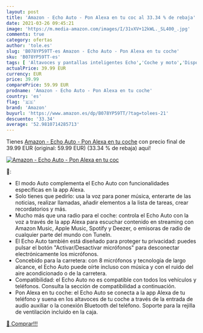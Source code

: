 ```yaml
---
layout: post
title: 'Amazon - Echo Auto - Pon Alexa en tu coc al 33.34 % de rebaja'
date: 2021-03-26 09:45:21
image: 'https://m.media-amazon.com/images/I/31vXV+12kWL._SL400_.jpg'
comments: true
category: ofertas
author: 'tole.es'
slug: 'B078YP59TT-es Amazon - Echo Auto - Pon Alexa en tu coche'
sku: 'B078YP59TT-es'
tags: [ 'Altavoces y pantallas inteligentes Echo','Coche y moto','Dispositivos Amazon','Dispositivos Amazon y Accesorios','Electrónica para vehículos','Receptores y amplificadores','alexa','amazon', ]
actualPrice: 39.99 EUR
currency: EUR
price: 39.99
comparePrice: 59.99 EUR
prodname: 'Amazon - Echo Auto - Pon Alexa en tu coche'
country: 'es'
flag: '🇪🇸'
brand: 'Amazon'
buyurl: 'https://www.amazon.es/dp/B078YP59TT/?tag=tolees-21'
descuento: '33.34'
average: '52.9810714285713'
---
```


Tienes [Amazon - Echo Auto - Pon Alexa en tu coche](https://www.amazon.es/dp/B078YP59TT/?tag=tolees-21) con precio final de  39.99 EUR (original: 59.99 EUR) (33.34 %  de rebaja) aqui!

[![Amazon - Echo Auto - Pon Alexa en tu coc](https://m.media-amazon.com/images/I/31vXV+12kWL._SL400_.jpg)](https://www.amazon.es/dp/B078YP59TT/?tag=tolees-21)

🔎:

- El modo Auto complementa el Echo Auto con funcionalidades específicas en la app Alexa.
- Solo tienes que pedirlo: usa la voz para poner música, enterarte de las noticias, realizar llamadas, añadir elementos a la lista de tareas, crear recordatorios y más.
- Mucho más que una radio para el coche: controla el Echo Auto con la voz a través de la app Alexa para escuchar contenido en streaming con Amazon Music, Apple Music, Spotify y Deezer, o emisoras de radio de cualquier parte del mundo con TuneIn.
- El Echo Auto también está diseñado para proteger tu privacidad: puedes pulsar el botón "Activar/Desactivar micrófonos" para desconectar electrónicamente los micrófonos.
- Concebido para la carretera: con 8 micrófonos y tecnología de largo alcance, el Echo Auto puede oírte incluso con música y con el ruido del aire acondicionado o de la carretera.
- Compatibilidad: el Echo Auto no es compatible con todos los vehículos y teléfonos. Consulta la sección de compatibilidad a continuación.
- Pon Alexa en tu coche: el Echo Auto se conecta a la app Alexa de tu teléfono y suena en los altavoces de tu coche a través de la entrada de audio auxiliar o la conexión Bluetooth del teléfono. Soporte para la rejilla de ventilación incluido en la caja.

[🛒 Comprar!!!](https://www.amazon.es/dp/B078YP59TT/?tag=tolees-21)
